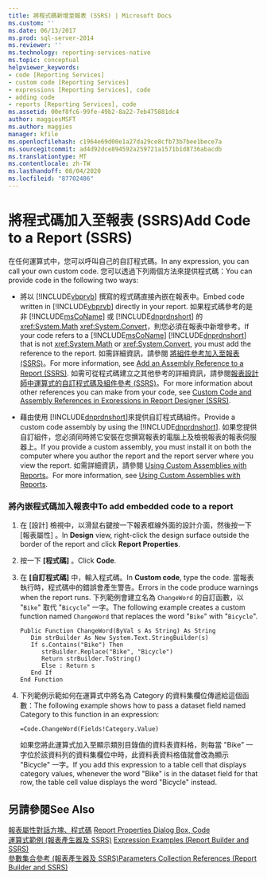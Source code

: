 ```yaml
---
title: 將程式碼新增至報表 (SSRS) | Microsoft Docs
ms.custom: ''
ms.date: 06/13/2017
ms.prod: sql-server-2014
ms.reviewer: ''
ms.technology: reporting-services-native
ms.topic: conceptual
helpviewer_keywords:
- code [Reporting Services]
- custom code [Reporting Services]
- expressions [Reporting Services], code
- adding code
- reports [Reporting Services], code
ms.assetid: 00ef8fc6-99fe-49b2-8a22-7eb475881dc4
author: maggiesMSFT
ms.author: maggies
manager: kfile
ms.openlocfilehash: c1964e69d00e1a27da29ce8cfb73b7bee1bece7a
ms.sourcegitcommit: ad4d92dce894592a259721a1571b1d8736abacdb
ms.translationtype: MT
ms.contentlocale: zh-TW
ms.lasthandoff: 08/04/2020
ms.locfileid: "87702486"
---
```

# <a name="add-code-to-a-report-ssrs"></a><span data-ttu-id="cea6f-102">將程式碼加入至報表 (SSRS)</span><span class="sxs-lookup"><span data-stu-id="cea6f-102">Add Code to a Report (SSRS)</span></span>
  <span data-ttu-id="cea6f-103">在任何運算式中，您可以呼叫自己的自訂程式碼。</span><span class="sxs-lookup"><span data-stu-id="cea6f-103">In any expression, you can call your own custom code.</span></span> <span data-ttu-id="cea6f-104">您可以透過下列兩個方法來提供程式碼：</span><span class="sxs-lookup"><span data-stu-id="cea6f-104">You can provide code in the following two ways:</span></span>  
  
-   <span data-ttu-id="cea6f-105">將以 [!INCLUDE[vbprvb](../../includes/vbprvb-md.md)] 撰寫的程式碼直接內嵌在報表中。</span><span class="sxs-lookup"><span data-stu-id="cea6f-105">Embed code written in [!INCLUDE[vbprvb](../../includes/vbprvb-md.md)] directly in your report.</span></span> <span data-ttu-id="cea6f-106">如果程式碼參考的是非 [!INCLUDE[msCoName](../../includes/msconame-md.md)] 或 [!INCLUDE[dnprdnshort](../../includes/dnprdnshort-md.md)] 的 <xref:System.Math> <xref:System.Convert>，則您必須在報表中新增參考。</span><span class="sxs-lookup"><span data-stu-id="cea6f-106">If your code refers to a [!INCLUDE[msCoName](../../includes/msconame-md.md)] [!INCLUDE[dnprdnshort](../../includes/dnprdnshort-md.md)] that is not <xref:System.Math> or <xref:System.Convert>, you must add the reference to the report.</span></span> <span data-ttu-id="cea6f-107">如需詳細資訊，請參閱 [將組件參考加入至報表 &#40;SSRS&#41;](add-an-assembly-reference-to-a-report-ssrs.md)。</span><span class="sxs-lookup"><span data-stu-id="cea6f-107">For more information, see [Add an Assembly Reference to a Report &#40;SSRS&#41;](add-an-assembly-reference-to-a-report-ssrs.md).</span></span> <span data-ttu-id="cea6f-108">如需可從程式碼建立之其他參考的詳細資訊，請參閱[報表設計師中運算式的自訂程式碼及組件參考 &#40;SSRS&#41;](custom-code-and-assembly-references-in-expressions-in-report-designer-ssrs.md)。</span><span class="sxs-lookup"><span data-stu-id="cea6f-108">For more information about other references you can make from your code, see [Custom Code and Assembly References in Expressions in Report Designer &#40;SSRS&#41;](custom-code-and-assembly-references-in-expressions-in-report-designer-ssrs.md).</span></span>  
  
-   <span data-ttu-id="cea6f-109">藉由使用 [!INCLUDE[dnprdnshort](../../includes/dnprdnshort-md.md)]來提供自訂程式碼組件。</span><span class="sxs-lookup"><span data-stu-id="cea6f-109">Provide a custom code assembly by using the [!INCLUDE[dnprdnshort](../../includes/dnprdnshort-md.md)].</span></span> <span data-ttu-id="cea6f-110">如果您提供自訂組件，您必須同時將它安裝在您撰寫報表的電腦上及檢視報表的報表伺服器上。</span><span class="sxs-lookup"><span data-stu-id="cea6f-110">If you provide a custom assembly, you must install it on both the computer where you author the report and the report server where you view the report.</span></span> <span data-ttu-id="cea6f-111">如需詳細資訊，請參閱 [Using Custom Assemblies with Reports](../custom-assemblies/using-custom-assemblies-with-reports.md)。</span><span class="sxs-lookup"><span data-stu-id="cea6f-111">For more information, see [Using Custom Assemblies with Reports](../custom-assemblies/using-custom-assemblies-with-reports.md).</span></span>  
  
### <a name="to-add-embedded-code-to-a-report"></a><span data-ttu-id="cea6f-112">將內嵌程式碼加入報表中</span><span class="sxs-lookup"><span data-stu-id="cea6f-112">To add embedded code to a report</span></span>  
  
1.  <span data-ttu-id="cea6f-113">在 [設計]  檢視中，以滑鼠右鍵按一下報表框線外面的設計介面，然後按一下 [報表屬性]  。</span><span class="sxs-lookup"><span data-stu-id="cea6f-113">In **Design** view, right-click the design surface outside the border of the report and click **Report Properties**.</span></span>  
  
2.  <span data-ttu-id="cea6f-114">按一下 **[程式碼]** 。</span><span class="sxs-lookup"><span data-stu-id="cea6f-114">Click **Code**.</span></span>  
  
3.  <span data-ttu-id="cea6f-115">在 **[自訂程式碼]** 中，輸入程式碼。</span><span class="sxs-lookup"><span data-stu-id="cea6f-115">In **Custom code**, type the code.</span></span> <span data-ttu-id="cea6f-116">當報表執行時，程式碼中的錯誤會產生警告。</span><span class="sxs-lookup"><span data-stu-id="cea6f-116">Errors in the code produce warnings when the report runs.</span></span> <span data-ttu-id="cea6f-117">下列範例會建立名為 `ChangeWord` 的自訂函數，以 "`Bike`" 取代 "`Bicycle`" 一字。</span><span class="sxs-lookup"><span data-stu-id="cea6f-117">The following example creates a custom function named `ChangeWord` that replaces the word "`Bike`" with "`Bicycle`".</span></span>  
  
    ```  
    Public Function ChangeWord(ByVal s As String) As String  
       Dim strBuilder As New System.Text.StringBuilder(s)  
       If s.Contains("Bike") Then  
          strBuilder.Replace("Bike", "Bicycle")  
          Return strBuilder.ToString()  
          Else : Return s  
       End If  
    End Function  
    ```  
  
4.  <span data-ttu-id="cea6f-118">下列範例示範如何在運算式中將名為 Category 的資料集欄位傳遞給這個函數：</span><span class="sxs-lookup"><span data-stu-id="cea6f-118">The following example shows how to pass a dataset field named Category to this function in an expression:</span></span>  
  
    ```  
    =Code.ChangeWord(Fields!Category.Value)  
    ```  
  
     <span data-ttu-id="cea6f-119">如果您將此運算式加入至顯示類別目錄值的資料表資料格，則每當 "Bike" 一字位於該資料列的資料集欄位中時，此資料表資料格值就會改為顯示 "Bicycle" 一字。</span><span class="sxs-lookup"><span data-stu-id="cea6f-119">If you add this expression to a table cell that displays category values, whenever the word "Bike" is in the dataset field for that row, the table cell value displays the word "Bicycle" instead.</span></span>  
  
## <a name="see-also"></a><span data-ttu-id="cea6f-120">另請參閱</span><span class="sxs-lookup"><span data-stu-id="cea6f-120">See Also</span></span>  
 <span data-ttu-id="cea6f-121">[報表屬性對話方塊、程式碼](../report-properties-dialog-box-code.md) </span><span class="sxs-lookup"><span data-stu-id="cea6f-121">[Report Properties Dialog Box, Code](../report-properties-dialog-box-code.md) </span></span>  
 <span data-ttu-id="cea6f-122">[運算式範例 &#40;報表產生器及 SSRS&#41;](expression-examples-report-builder-and-ssrs.md) </span><span class="sxs-lookup"><span data-stu-id="cea6f-122">[Expression Examples &#40;Report Builder and SSRS&#41;](expression-examples-report-builder-and-ssrs.md) </span></span>  
 [<span data-ttu-id="cea6f-123">參數集合參考 &#40;報表產生器及 SSRS&#41;</span><span class="sxs-lookup"><span data-stu-id="cea6f-123">Parameters Collection References &#40;Report Builder and SSRS&#41;</span></span>](built-in-collections-parameters-collection-references-report-builder.md)  
  
  
